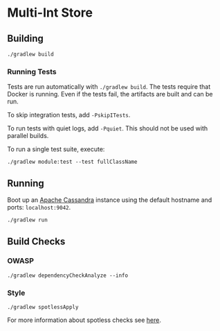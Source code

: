 # Multi-Int Store

## Building
```
./gradlew build
```

### Running Tests
Tests are run automatically with `./gradlew build`. The tests require that Docker is running. Even if the tests fail, the artifacts are built and can be run.

To skip integration tests, add `-PskipITests`.

To run tests with quiet logs, add `-Pquiet`. This should not be used with parallel builds.

To run a single test suite, execute:
```
./gradlew module:test --test fullClassName
```

## Running
Boot up an [Apache Cassandra](https://cassandra.apache.org/) instance using the default hostname and ports: `localhost:9042`.
```
./gradlew run
```

## Build Checks
### OWASP
```
./gradlew dependencyCheckAnalyze --info
```

### Style
```
./gradlew spotlessApply
```

For more information about spotless checks see [here](https://github.com/diffplug/spotless/tree/master/plugin-gradle#custom-rules).
